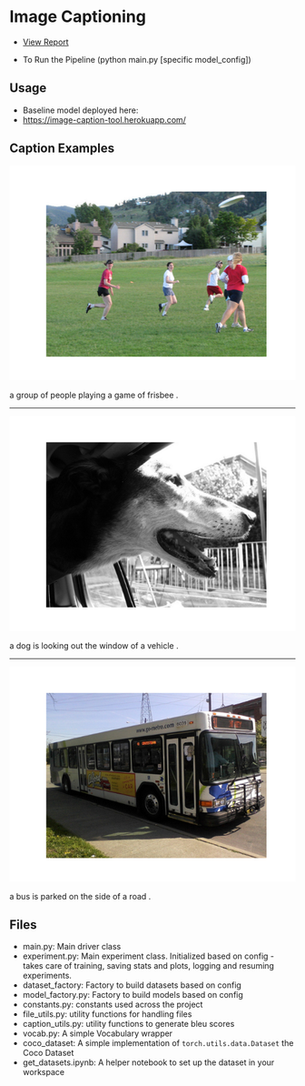 # Image Captioning

* [View Report](/CSE151B.pdf)

* To Run the Pipeline (python main.py [specific model_config])

## Usage
- Baseline model deployed here:
- https://image-caption-tool.herokuapp.com/

## Caption Examples
![](captions/lstm2_0.0001_768_200/good_images/230585.png)

a group of people playing a game of frisbee .

---
![](captions/lstm2_0.0001_768_200/good_images/307668.png)

a dog is looking out the window of a vehicle .

---
![](captions/lstm2_0.0001_768_200/good_images/60128.png)

a bus is parked on the side of a road .


## Files
- main.py: Main driver class
- experiment.py: Main experiment class. Initialized based on config - takes care of training, saving stats and plots, logging and resuming experiments.
- dataset_factory: Factory to build datasets based on config
- model_factory.py: Factory to build models based on config
- constants.py: constants used across the project
- file_utils.py: utility functions for handling files 
- caption_utils.py: utility functions to generate bleu scores
- vocab.py: A simple Vocabulary wrapper
- coco_dataset: A simple implementation of `torch.utils.data.Dataset` the Coco Dataset
- get_datasets.ipynb: A helper notebook to set up the dataset in your workspace
